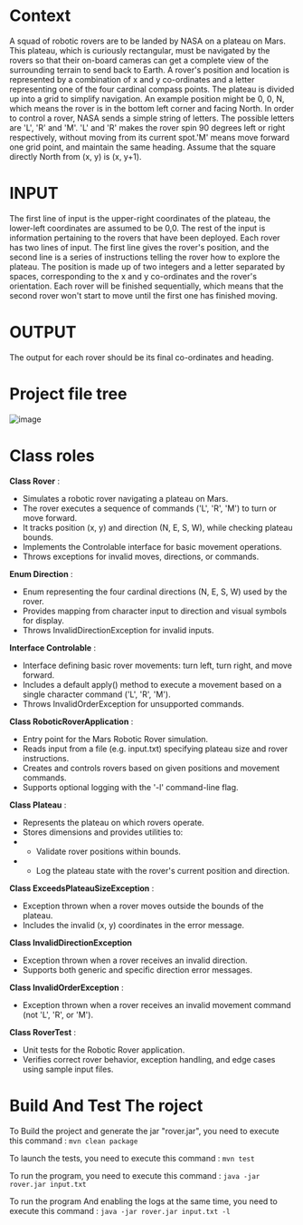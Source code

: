 # Context
A squad of robotic rovers are to be landed by NASA on a plateau on Mars. This plateau, which is curiously rectangular, must be navigated by the rovers so that their on-board cameras can get a complete view of the surrounding terrain to send back to Earth.
A rover's position and location is represented by a combination of x and y co-ordinates and a letter representing one of the four cardinal compass points. The plateau is divided up into a grid to simplify navigation. An example position might be 0, 0, N, which means the rover is in the bottom
left corner and facing North.
In order to control a rover, NASA sends a simple string of letters. The possible letters are 'L', 'R' and 'M'. 'L' and 'R' makes the rover spin 90 degrees left or right respectively, without moving from its current spot.'M' means move forward one grid point, and maintain the same heading. Assume that the square directly North from (x, y) is (x, y+1).
# INPUT
The first line of input is the upper-right coordinates of the plateau, the lower-left coordinates are assumed to be 0,0. The rest of the input is information pertaining to the rovers that have been deployed. Each rover has two lines of input. The first line gives the rover's position, and the second line is a series of instructions telling the rover how to explore the plateau. The position is made up of two integers and a letter separated by spaces, corresponding to the x and y co-ordinates and the rover's orientation. Each rover will be finished sequentially, which means that the second rover won't start to move until the first one has finished moving.
# OUTPUT
The output for each rover should be its final co-ordinates and heading.
# Project file tree
![image](https://github.com/user-attachments/assets/6a13940d-4998-4892-995b-7008d6b3e02e)
# Class roles
**Class Rover** : 
 * Simulates a robotic rover navigating a plateau on Mars.
 * The rover executes a sequence of commands ('L', 'R', 'M') to turn or move forward.
 * It tracks position (x, y) and direction (N, E, S, W), while checking plateau bounds.
 * Implements the Controlable interface for basic movement operations.
 * Throws exceptions for invalid moves, directions, or commands.
   
**Enum Direction** : 
 * Enum representing the four cardinal directions (N, E, S, W) used by the rover.
 * Provides mapping from character input to direction and visual symbols for display.
 * Throws InvalidDirectionException for invalid inputs.
   
**Interface Controlable** : 
 * Interface defining basic rover movements: turn left, turn right, and move forward.
 * Includes a default apply() method to execute a movement based on a single character command ('L', 'R', 'M').
 * Throws InvalidOrderException for unsupported commands.
   
**Class RoboticRoverApplication** :
 * Entry point for the Mars Robotic Rover simulation.
 * Reads input from a file (e.g. input.txt) specifying plateau size and rover instructions.
 * Creates and controls rovers based on given positions and movement commands.
 * Supports optional logging with the '-l' command-line flag.
   
**Class Plateau** :
 * Represents the plateau on which rovers operate.
 * Stores dimensions and provides utilities to:
 * - Validate rover positions within bounds.
 * - Log the plateau state with the rover's current position and direction.
 
**Class ExceedsPlateauSizeException** :
 * Exception thrown when a rover moves outside the bounds of the plateau.
 * Includes the invalid (x, y) coordinates in the error message.
 
**Class InvalidDirectionException** 
 * Exception thrown when a rover receives an invalid direction.
 * Supports both generic and specific direction error messages.

**Class InvalidOrderException** :
 * Exception thrown when a rover receives an invalid movement command (not 'L', 'R', or 'M').
 
**Class RoverTest** :
 * Unit tests for the Robotic Rover application.
 * Verifies correct rover behavior, exception handling, and edge cases using sample input files.

# Build And Test The roject
 To Build the project and generate the jar "rover.jar", you need to execute this command :
    ```
    mvn clean package
    ```

To launch the tests, you need to execute this command :
    ```
    mvn test
    ```

To run the program, you need to execute this command :
    ```
   java -jar rover.jar input.txt
    ```

To run the program And enabling the logs at the same time, you need to execute this command :
    ```
   java -jar rover.jar input.txt -l
    ```
